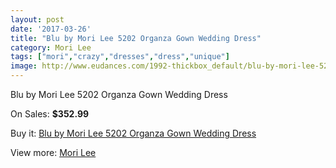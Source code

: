 ```yaml
---
layout: post
date: '2017-03-26'
title: "Blu by Mori Lee 5202 Organza Gown Wedding Dress"
category: Mori Lee
tags: ["mori","crazy","dresses","dress","unique"]
image: http://www.eudances.com/1992-thickbox_default/blu-by-mori-lee-5202-organza-gown-wedding-dress.jpg
---
```

Blu by Mori Lee 5202 Organza Gown Wedding Dress

On Sales: **$352.99**
<a href="https://www.eudances.com/en/mori-lee/680-blu-by-mori-lee-5202-organza-gown-wedding-dress.html"><amp-img layout="responsive" width="600" height="600" src="//www.eudances.com/1992-thickbox_default/blu-by-mori-lee-5202-organza-gown-wedding-dress.jpg" alt="Blu by Mori Lee 5202 Organza Gown Wedding Dress 0" /></a>
<a href="https://www.eudances.com/en/mori-lee/680-blu-by-mori-lee-5202-organza-gown-wedding-dress.html"><amp-img layout="responsive" width="600" height="600" src="//www.eudances.com/1995-thickbox_default/blu-by-mori-lee-5202-organza-gown-wedding-dress.jpg" alt="Blu by Mori Lee 5202 Organza Gown Wedding Dress 1" /></a>
<a href="https://www.eudances.com/en/mori-lee/680-blu-by-mori-lee-5202-organza-gown-wedding-dress.html"><amp-img layout="responsive" width="600" height="600" src="//www.eudances.com/1994-thickbox_default/blu-by-mori-lee-5202-organza-gown-wedding-dress.jpg" alt="Blu by Mori Lee 5202 Organza Gown Wedding Dress 2" /></a>
<a href="https://www.eudances.com/en/mori-lee/680-blu-by-mori-lee-5202-organza-gown-wedding-dress.html"><amp-img layout="responsive" width="600" height="600" src="//www.eudances.com/1993-thickbox_default/blu-by-mori-lee-5202-organza-gown-wedding-dress.jpg" alt="Blu by Mori Lee 5202 Organza Gown Wedding Dress 3" /></a>

Buy it: [Blu by Mori Lee 5202 Organza Gown Wedding Dress](https://www.eudances.com/en/mori-lee/680-blu-by-mori-lee-5202-organza-gown-wedding-dress.html "Blu by Mori Lee 5202 Organza Gown Wedding Dress")

View more: [Mori Lee](https://www.eudances.com/en/9-mori-lee "Mori Lee")
